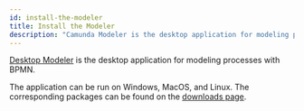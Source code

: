 ```yaml
---
id: install-the-modeler
title: Install the Modeler
description: "Camunda Modeler is the desktop application for modeling processes with BPMN."
---
```


[Desktop Modeler](https://github.com/camunda/camunda-modeler) is the desktop application for modeling processes with BPMN.

The application can be run on Windows, MacOS, and Linux. The corresponding packages can be found on the [downloads page](https://camunda.com/download/modeler/).
